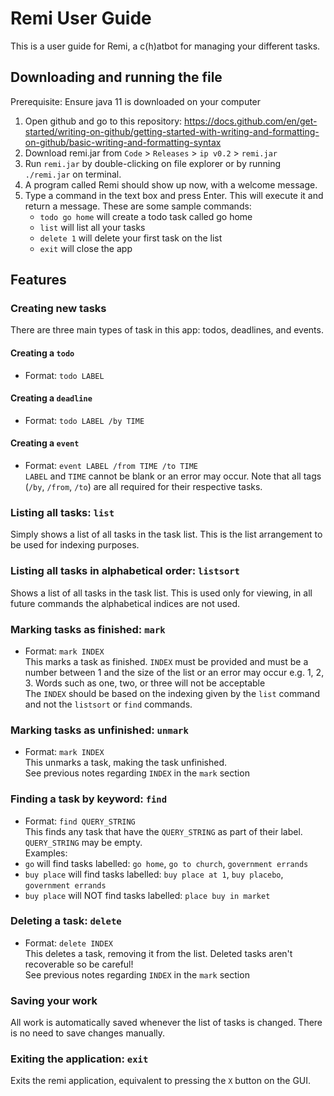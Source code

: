 # Remi User Guide

This is a user guide for Remi, a c(h)atbot for managing your different tasks.

## Downloading and running the file
Prerequisite: Ensure java 11 is downloaded on your computer
1. Open github and go to this repository: https://docs.github.com/en/get-started/writing-on-github/getting-started-with-writing-and-formatting-on-github/basic-writing-and-formatting-syntax
2. Download remi.jar from `Code` > `Releases` > `ip v0.2` > `remi.jar`
3. Run `remi.jar` by double-clicking on file explorer or by running `./remi.jar` on terminal.
4. A program called Remi should show up now, with a welcome message.
5. Type a command in the text box and press Enter. This will execute it and return a message. These are some sample commands:
    - `todo go home` will create a todo task called go home
    - `list` will list all your tasks
    - `delete 1` will delete your first task on the list
    - `exit` will close the app


## Features

### Creating new tasks
There are three main types of task in this app: todos, deadlines, and events.
#### Creating a `todo`
- Format: `todo LABEL` <br>
#### Creating a `deadline`
- Format: `todo LABEL /by TIME` <br>
#### Creating a `event`
- Format: `event LABEL /from TIME /to TIME` <br>
  `LABEL` and `TIME` cannot be blank or an error may occur. Note that all tags (`/by`, `/from`, `/to`) are all required for their respective tasks.

### Listing all tasks: `list`
Simply shows a list of all tasks in the task list. This is the list arrangement to be used for indexing purposes.

### Listing all tasks in alphabetical order: `listsort`
Shows a list of all tasks in the task list. This is used only for viewing, in all future commands the alphabetical indices are not used.

### Marking tasks as finished: `mark`
- Format: `mark INDEX` <br>
  This marks a task as finished.
  `INDEX` must be provided and must be a number between 1 and the size of the list or an error may occur e.g. 1, 2, 3. Words such as one, two, or three will not be acceptable<br>
  The `INDEX` should be based on the indexing given by the `list` command and not the `listsort` or `find` commands.

### Marking tasks as unfinished: `unmark`
- Format: `mark INDEX` <br>
  This unmarks a task, making the task unfinished. <br>
  See previous notes regarding `INDEX` in the `mark` section

### Finding a task by keyword: `find`
- Format: `find QUERY_STRING` <br>
  This finds any task that have the `QUERY_STRING` as part of their label. `QUERY_STRING` may be empty. <br>
  Examples:
- `go` will find tasks labelled: `go home`, `go to church`, `government errands`
- `buy place` will find tasks labelled: `buy place at 1`, `buy placebo`, `government errands`
- `buy place` will NOT find tasks labelled: `place buy in market`

### Deleting a task: `delete`
- Format: `delete INDEX` <br>
  This deletes a task, removing it from the list. Deleted tasks aren't recoverable so be careful! <br>
  See previous notes regarding `INDEX` in the `mark` section

### Saving your work
All work is automatically saved whenever the list of tasks is changed. There is no need to save changes manually.

### Exiting the application: `exit`
Exits the remi application, equivalent to pressing the `X` button on the GUI. <br>

